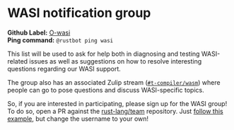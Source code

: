 # WASI notification group

**Github Label:** [O-wasi] <br>
**Ping command:** `@rustbot ping wasi`

[O-wasi]: https://github.com/rust-lang/rust/labels/O-wasi

This list will be used to ask for help both in diagnosing and testing
WASI-related issues as well as suggestions on how to resolve
interesting questions regarding our WASI support.

The group also has an associated Zulip stream ([`#t-compiler/wasm`])
where people can go to pose questions and discuss WASI-specific
topics.

So, if you are interested in participating, please sign up for the
WASI group! To do so, open a PR against the [rust-lang/team]
repository. Just [follow this example][eg], but change the username to
your own!

[`#t-compiler/wasm`]: https://rust-lang.zulipchat.com/#narrow/stream/463513-t-compiler.2Fwasm
[rust-lang/team]: https://github.com/rust-lang/team
[eg]: https://github.com/rust-lang/team/pull/1580
